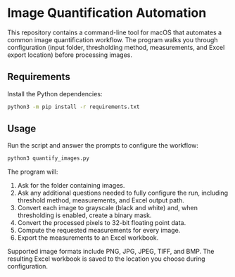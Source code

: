 # Image Quantification Automation

This repository contains a command-line tool for macOS that automates a common image quantification workflow. The program walks you through configuration (input folder, thresholding method, measurements, and Excel export location) before processing images.

## Requirements

Install the Python dependencies:

```bash
python3 -m pip install -r requirements.txt
```

## Usage

Run the script and answer the prompts to configure the workflow:

```bash
python3 quantify_images.py
```

The program will:

1. Ask for the folder containing images.
2. Ask any additional questions needed to fully configure the run, including threshold method, measurements, and Excel output path.
3. Convert each image to grayscale (black and white) and, when thresholding is enabled, create a binary mask.
4. Convert the processed pixels to 32-bit floating point data.
5. Compute the requested measurements for every image.
6. Export the measurements to an Excel workbook.

Supported image formats include PNG, JPG, JPEG, TIFF, and BMP. The resulting Excel workbook is saved to the location you choose during configuration.
